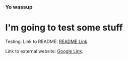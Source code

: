 ### Yo wassup

# I'm going to test some stuff

Testing:
Link to README: [README Link](README.md).

Link to external website: [Google Link](https://google.com).
